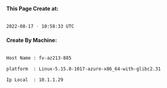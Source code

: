 
   
#### This Page Create at:

```bash

2022-08-17 - 10:58:33 UTC

```

#### Create By Machine:

```bash

Host Name : fv-az213-885

platform  : Linux-5.15.0-1017-azure-x86_64-with-glibc2.31

Ip Local  : 10.1.1.29

```

